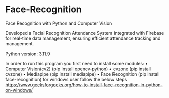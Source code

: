 # Face-Recognition
Face Recognition with Python and Computer Vision 

Developed a Facial Recognition Attendance System integrated with Firebase for real-time data management, ensuring efficient attendance tracking and management.

Python version: 3.11.9

In order to run this program you first need to install some modules:
    • Computer Vision(cv2)
        (pip install opencv-python)
    • cvzone
        (pip install cvzone)
    • Mediapipe
        (pip install mediapipe)
    • Face Recognition
        (pip install face-recognition)
        for windows user follow the below steps
        https://www.geeksforgeeks.org/how-to-install-face-recognition-in-python-on-windows/
